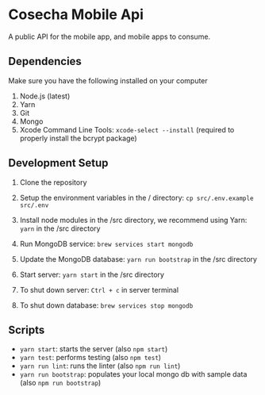 # Cosecha Mobile Api
A public API for the mobile app, and mobile apps to consume.

## Dependencies

Make sure you have the following installed on your computer

1. Node.js (latest)
1. Yarn
1. Git
1. Mongo
1. Xcode Command Line Tools: `xcode-select --install` (required to properly install the bcrypt package)

## Development Setup

1. Clone the repository
1. Setup the environment variables in the / directory: `cp src/.env.example src/.env`
1. Install node modules in the /src directory, we recommend using Yarn: `yarn` in the /src directory
1. Run MongoDB service: `brew services start mongodb`
1. Update the MongoDB database: `yarn run bootstrap` in the /src directory
1. Start server: `yarn start` in the /src directory

1. To shut down server: `Ctrl + c` in server terminal
1. To shut down database: `brew services stop mongodb`

## Scripts

* `yarn start`: starts the server (also `npm start`)
* `yarn test`: performs testing (also `npm test`)
* `yarn run lint`: runs the linter (also `npm run lint`)
* `yarn run bootstrap`: populates your local mongo db with sample data (also `npm run bootstrap`)
